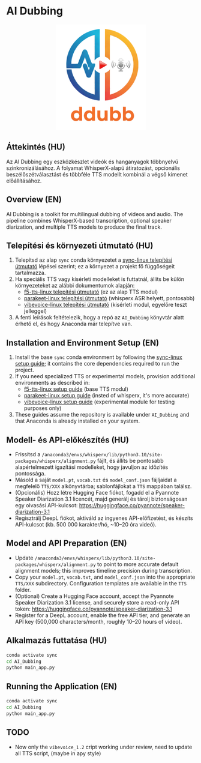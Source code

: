 
# AI Dubbing

<p align="center">
  <img src="static/logo.png" alt="AI Dubbing logo" width="240">
</p>

## Áttekintés (HU)
Az AI Dubbing egy eszközkészlet videók és hanganyagok többnyelvű szinkronizálásához. A folyamat WhisperX-alapú átiratozást, opcionális beszélőszétválasztást és többféle TTS modellt kombinál a végső kimenet előállításához.

## Overview (EN)
AI Dubbing is a toolkit for multilingual dubbing of videos and audio. The pipeline combines WhisperX-based transcription, optional speaker diarization, and multiple TTS models to produce the final track.

## Telepítési és környezeti útmutató (HU)
1. Telepítsd az alap `sync` conda környezetet a [sync-linux telepítési útmutató](ENVIROMENTS/sync-linux.md) lépései szerint; ez a környezet a projekt fő függőségeit tartalmazza.
2. Ha speciális TTS vagy kísérleti modelleket is futtatnál, állíts be külön környezeteket az alábbi dokumentumok alapján:
   - [f5-tts-linux telepítési útmutató](ENVIROMENTS/f5-tts-linux.md) (ez az alap TTS modul)
   - [parakeet-linux telepítési útmutató](ENVIROMENTS/parakeet-linux.md) (whisperx ASR helyett, pontosabb)
   - [vibevoice-linux telepítési útmutató](ENVIROMENTS/vibevoice-linux.md) (kisérleti modul, egyelőre teszt jelleggel)
3. A fenti leírások feltételezik, hogy a repó az `AI_Dubbing` könyvtár alatt érhető el, és hogy Anaconda már telepítve van.

## Installation and Environment Setup (EN)
1. Install the base `sync` conda environment by following the [sync-linux setup guide](ENVIROMENTS/sync-linux.md); it contains the core dependencies required to run the project.
2. If you need specialized TTS or experimental models, provision additional environments as described in:
   - [f5-tts-linux setup guide](ENVIROMENTS/f5-tts-linux.md) (base TTS modul)
   - [parakeet-linux setup guide](ENVIROMENTS/parakeet-linux.md) (insted of whisperx, it's more accurate)
   - [vibevoice-linux setup guide](ENVIROMENTS/vibevoice-linux..md) (experimental module for testing purposes only)
3. These guides assume the repository is available under `AI_Dubbing` and that Anaconda is already installed on your system.

## Modell- és API-előkészítés (HU)
- Frissítsd a `/anaconda3/envs/whisperx/lib/python3.10/site-packages/whisperx/alignment.py` fájlt, és állíts be pontosabb alapértelmezett igazítási modelleket, hogy javuljon az időzítés pontossága.
- Másold a saját `model.pt`, `vocab.txt` és `model_conf.json` fájljaidat a megfelelő `TTS/XXX` alkönyvtárba; sablonfájlokat a `TTS` mappában találsz.
- (Opcionális) Hozz létre Hugging Face fiókot, fogadd el a Pyannote Speaker Diarization 3.1 licencét, majd generálj és tárolj biztonságosan egy olvasási API-kulcsot: https://huggingface.co/pyannote/speaker-diarization-3.1
- Regisztrálj DeepL fiókot, aktiváld az ingyenes API-előfizetést, és készíts API-kulcsot (kb. 500 000 karakter/hó, ~10–20 óra videó).

## Model and API Preparation (EN)
- Update `/anaconda3/envs/whisperx/lib/python3.10/site-packages/whisperx/alignment.py` to point to more accurate default alignment models; this improves timeline precision during transcription.
- Copy your `model.pt`, `vocab.txt`, and `model_conf.json` into the appropriate `TTS/XXX` subdirectory. Configuration templates are available in the `TTS` folder.
- (Optional) Create a Hugging Face account, accept the Pyannote Speaker Diarization 3.1 license, and securely store a read-only API token: https://huggingface.co/pyannote/speaker-diarization-3.1
- Register for a DeepL account, enable the free API tier, and generate an API key (500,000 characters/month, roughly 10–20 hours of video).

## Alkalmazás futtatása (HU)
```bash
conda activate sync
cd AI_Dubbing
python main_app.py
```

## Running the Application (EN)
```bash
conda activate sync
cd AI_Dubbing
python main_app.py
```
## TODO

- Now only the ```vibevoice_1.2``` cript working under review, need to update all TTS script, (maybe in apy style)